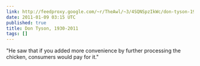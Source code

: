 ```yaml
---
link: http://feedproxy.google.com/~r/TheAwl/~3/4SQNSpzIkWc/don-tyson-1930-2011
date: 2011-01-09 03:15 UTC
published: true
title: Don Tyson, 1930-2011
tags: []
---
```


"He saw that if you added more convenience by further processing the chicken, consumers would pay for it."
